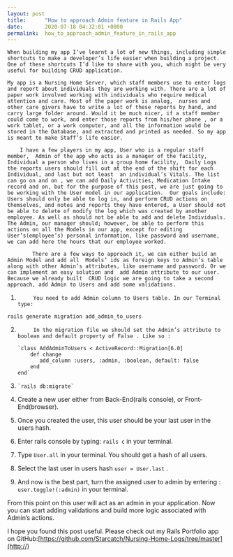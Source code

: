 ```yaml
---
layout: post
title:      "How to approach Admin feature in Rails App"
date:       2020-07-18 04:32:01 +0000
permalink:  how_to_approach_admin_feature_in_rails_app
---
```


	When building my app I’ve learnt a lot of new things, including simple shortcuts to make a developer’s life easier when building a project. One of these shortcuts I’d like to share with you, which might be very useful for building CRUD application. 
	
	My app is a Nursing Home Server, which staff members use to enter logs and report about individuals they are working with. There are a lot of paper work involved working with individuals who require medical attention and care. Most of the paper work is analog,  nurses and other care givers have to write a lot of these reports by hand, and carry large folder around. Would it be much nicer, if a staff member could come to work, and enter those reports from his/her phone , or a work tablet, or a work computer, and all the information would be stored in the Database, and extracted and printed as needed. So my app is meant to make Staff’s life easier.
	
		I have a few players in my app, User who is a regular staff member,  Admin of the app who acts as a manager of the facility, Individual a person who lives in a group home facility,  Daily Logs the reports users should fill out at the end of the shift for each Individual, and last but not least  an individual’s Vitals. The list can go on and on , we can add Daily Activities, Medication Intake record and on, but for the purpose of this post, we are just going to be working with the User model in our application.  Our goals include: Users should only be able to log in, and perform CRUD actions on themselves, and notes and reports they have entered, a User should not be able to delete of modify the log which was created by another employee. As well as should not be able to add and delete Individuals. The Admin, our manager should; however, be able to perform this actions on all the Models in our app, except for editing User’s(employee’s) personal information, like password and username, we can add here the hours that our employee worked. 
		
			There are a few ways to approach it, we can either build an Admin Model and add all  Models’ ids as foreign keys to Admin’s table along with other Admin’s attributes, like username and password. Or we can implement an easy solution and  add Admin attribute to our user. Because we already built  CRUD logic we are going to take a second approach, add Admin to Users and add some validations. 
			
1. 			You need to add Admin column to Users table. In our Terminal type:

 `rails generate migration add_admin_to_users `
 

2. 			In the migration file we should set the Admin’s attribute to boolean and default property of False . Like so :

       `class AddAdminToUsers < ActiveRecord::Migration[6.0]
           def change
              add_column :users, :admin, :boolean, default: false
           end
       end`
			 
3.     `rails db:migrate`

4. Create a new user either from Back-End(rails console), or Front- End(browser).

5. Once you created the user, this user should be your last user in the users hash. 

6. Enter rails console by typing: `rails c` in your terminal. 

7. Type `User.all`  in your terminal. You should get a hash of all users. 

8. Select the last user in users hash `user = User.last` .

9. And now is the best part, turn the assigned user to admin by entering : `user.toggle!(:admin)` in your terminal. 

From this point on this user will act as an admin in your application. Now you can start adding validations and build more logic associated with Admin’s actions.

I hope you found this post useful. Please check out my Rails Portfolio app on GitHub:[https://github.com/Starcatch/Nursing-Home-Logs/tree/master](http://)
